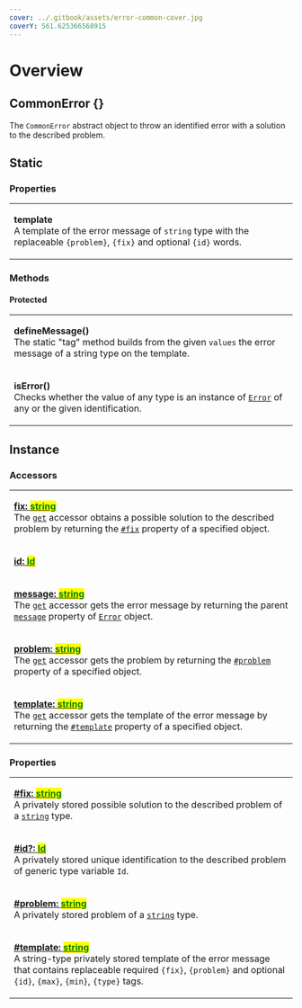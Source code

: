 ```yaml
---
cover: ../.gitbook/assets/error-common-cover.jpg
coverY: 561.625366568915
---
```


# Overview

## CommonError {}

​The `CommonError` abstract object to throw an identified error with a solution to the described problem.



## Static

### Properties

|                                                                                                                                                                                                       |
| ----------------------------------------------------------------------------------------------------------------------------------------------------------------------------------------------------- |
| <p><strong>template</strong><br>A template of the error message of <code>string</code> type with the replaceable <code>{problem}</code>, <code>{fix}</code> and optional <code>{id}</code> words.</p> |

### Methods

#### Protected

|                                                                                                                                                                                                                                                                          |
| ------------------------------------------------------------------------------------------------------------------------------------------------------------------------------------------------------------------------------------------------------------------------ |
| <p><strong>defineMessage()</strong><br>The static "tag" method builds from the given <code>values</code> the error message of a string type on the template.</p>                                                                                                         |
| <p><strong>isError()</strong><br><strong></strong>Checks whether the value of any type is an instance of <a href="https://developer.mozilla.org/en-US/docs/Web/JavaScript/Reference/Global_Objects/Error"><code>Error</code></a> of any or the given identification.</p> |

## Instance

### Accessors

|                                                                                                                                                                                                                                                                                                                                                                                                                                                                                                                                                                                                            |
| ---------------------------------------------------------------------------------------------------------------------------------------------------------------------------------------------------------------------------------------------------------------------------------------------------------------------------------------------------------------------------------------------------------------------------------------------------------------------------------------------------------------------------------------------------------------------------------------------------------- |
| <p><strong></strong><a href="accessors/fix.md"><strong>fix: </strong><mark style="color:green;"><strong>string</strong></mark></a><br>The <a href="https://developer.mozilla.org/en-US/docs/Web/JavaScript/Reference/Functions/get"><code>get</code></a> accessor obtains a possible solution to the described problem by returning the <a href="properties/fix.md"><code>#fix</code></a> property of a specified object.</p>                                                                                                                                                                              |
| <p><strong></strong><a href="accessors/id.md"><strong>id: </strong><mark style="color:green;"><strong>Id</strong></mark><strong> | </strong><mark style="color:green;"><strong>undefined</strong></mark></a><br>The <a href="https://developer.mozilla.org/en-US/docs/Web/JavaScript/Reference/Functions/get"><code>get</code></a> accessor gets the error identification by returning the <a href="properties/id.md"><code>#id</code></a> property of a specified object.</p>                                                                                                                             |
| <p><strong></strong><a href="accessors/message.md"><strong>message: </strong><mark style="color:green;"><strong>string</strong></mark></a><br>The <a href="https://developer.mozilla.org/en-US/docs/Web/JavaScript/Reference/Functions/get"><code>get</code></a> accessor gets the error message by returning the parent <a href="https://developer.mozilla.org/en-US/docs/Web/JavaScript/Reference/Global_Objects/Error/message"><code>message</code></a> property of <a href="https://developer.mozilla.org/en-US/docs/Web/JavaScript/Reference/Global_Objects/Error"><code>Error</code></a> object.</p> |
| <p><strong></strong><a href="accessors/problem.md"><strong>problem: </strong><mark style="color:green;"><strong>string</strong></mark></a><br>The <a href="https://developer.mozilla.org/en-US/docs/Web/JavaScript/Reference/Functions/get"><code>get</code></a> accessor gets the problem by returning the <a href="properties/problem.md"><code>#problem</code></a> property of a specified object.</p>                                                                                                                                                                                                  |
| <p><strong></strong><a href="accessors/template.md"><strong>template: </strong><mark style="color:green;"><strong>string</strong></mark></a><br>The <a href="https://developer.mozilla.org/en-US/docs/Web/JavaScript/Reference/Functions/get"><code>get</code></a> accessor gets the template of the error message by returning the <a href="properties/template.md"><code>#template</code></a> property of a specified object.</p>                                                                                                                                                                        |

### Properties

|                                                                                                                                                                                                                                                                                                                                                                                                    |
| -------------------------------------------------------------------------------------------------------------------------------------------------------------------------------------------------------------------------------------------------------------------------------------------------------------------------------------------------------------------------------------------------- |
| <p><strong></strong><a href="properties/fix.md"><strong>#fix: </strong><mark style="color:green;"><strong>string</strong></mark></a><br>A privately stored possible solution to the described problem of a <a href="https://developer.mozilla.org/en-US/docs/Web/JavaScript/Reference/Global_Objects/String"><code>string</code></a> type.</p>                                                     |
| <p><strong></strong><a href="properties/id.md"><strong>#id?: </strong><mark style="color:green;"><strong>Id</strong></mark></a><br>A privately stored unique identification to the described problem of generic type variable <code>Id</code>.</p>                                                                                                                                                 |
| <p><strong></strong><a href="properties/problem.md"><strong>#problem: </strong><mark style="color:green;"><strong>string</strong></mark></a><br>A privately stored problem of a <a href="https://developer.mozilla.org/en-US/docs/Web/JavaScript/Reference/Global_Objects/String"><code>string</code></a> type.</p>                                                                                |
| <p><strong></strong><a href="properties/template.md"><strong>#template: </strong><mark style="color:green;"><strong>string</strong></mark></a><br>A string-type privately stored template of the error message that contains replaceable required <code>{fix}</code>, <code>{problem}</code> and optional <code>{id}</code>, <code>{max}</code>, <code>{min}</code>, <code>{type}</code> tags.</p> |
